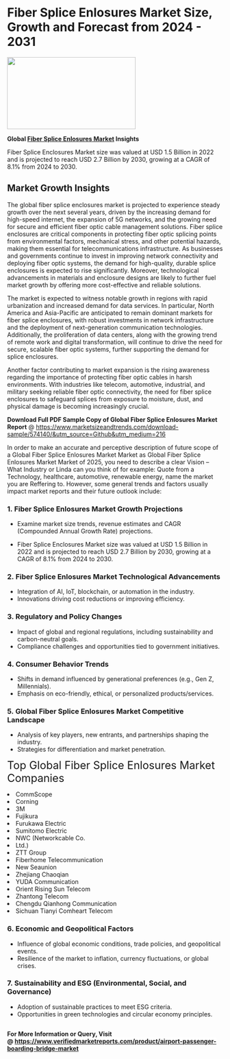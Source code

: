 <H1>Fiber Splice Enlosures Market Size, Growth and Forecast from 2024 - 2031</H1><img class="aligncenter size-medium wp-image-584254" src="https://thirdeyenews.in/wp-content/uploads/2024/09/Global-Market-Research-300x168.jpeg" alt="" width="300" height="168" /><p><strong>Global&nbsp;<a href="https://www.marketsizeandtrends.com/download-sample/574140/&amp;utm_source=Github&utm_medium=216">Fiber Splice Enlosures Market</a> Insights</strong></p><p>Fiber Splice Enclosures Market size was valued at USD 1.5 Billion in 2022 and is projected to reach USD 2.7 Billion by 2030, growing at a CAGR of 8.1% from 2024 to 2030.</p><p><h2>Market Growth Insights</h2> <p>The global fiber splice enclosures market is projected to experience steady growth over the next several years, driven by the increasing demand for high-speed internet, the expansion of 5G networks, and the growing need for secure and efficient fiber optic cable management solutions. Fiber splice enclosures are critical components in protecting fiber optic splicing points from environmental factors, mechanical stress, and other potential hazards, making them essential for telecommunications infrastructure. As businesses and governments continue to invest in improving network connectivity and deploying fiber optic systems, the demand for high-quality, durable splice enclosures is expected to rise significantly. Moreover, technological advancements in materials and enclosure designs are likely to further fuel market growth by offering more cost-effective and reliable solutions.</p> <p><strong></strong></p> <p>The market is expected to witness notable growth in regions with rapid urbanization and increased demand for data services. In particular, North America and Asia-Pacific are anticipated to remain dominant markets for fiber splice enclosures, with robust investments in network infrastructure and the deployment of next-generation communication technologies. Additionally, the proliferation of data centers, along with the growing trend of remote work and digital transformation, will continue to drive the need for secure, scalable fiber optic systems, further supporting the demand for splice enclosures.</p> <p>Another factor contributing to market expansion is the rising awareness regarding the importance of protecting fiber optic cables in harsh environments. With industries like telecom, automotive, industrial, and military seeking reliable fiber optic connectivity, the need for fiber splice enclosures to safeguard splices from exposure to moisture, dust, and physical damage is becoming increasingly crucial.</p> <p></p><p><span class=""><strong>Download Full PDF Sample Copy of Global Fiber Splice Enlosures Market Report</strong> @ <a href="https://www.marketsizeandtrends.com/download-sample/574140/&amp;utm_source=Github&utm_medium=216" target="_blank">https://www.marketsizeandtrends.com/download-sample/574140/&amp;utm_source=Github&utm_medium=216</a></span></p><p>In order to make an accurate and perceptive description of future scope of a Global&nbsp;Fiber Splice Enlosures Market Market as Global&nbsp;Fiber Splice Enlosures Market Market of 2025, you need to describe a clear Vision &ndash; What Industry or Linda can you think of for example: Quote from a Technology, healthcare, automotive, renewable energy, name the market you are Reffering to. However, some general trends and factors usually impact market reports and their future outlook include:</p><h3>1.&nbsp;<strong>Fiber Splice Enlosures Market Growth Projections</strong></h3><ul><li>Examine market size trends, revenue estimates and CAGR (Compounded Annual Growth Rate) projections.</li><li><p>Fiber Splice Enclosures Market size was valued at USD 1.5 Billion in 2022 and is projected to reach USD 2.7 Billion by 2030, growing at a CAGR of 8.1% from 2024 to 2030.</p></li></ul><h3>2.&nbsp;<strong>Fiber Splice Enlosures Market Technological Advancements</strong></h3><ul><li>Integration of AI, IoT, blockchain, or automation in the industry.</li><li>Innovations driving cost reductions or improving efficiency.</li></ul><h3>3.&nbsp;<strong>Regulatory and Policy Changes</strong></h3><ul><li>Impact of global and regional regulations, including sustainability and carbon-neutral goals.</li><li>Compliance challenges and opportunities tied to government initiatives.</li></ul><h3>4.&nbsp;<strong>Consumer Behavior Trends</strong></h3><ul><li>Shifts in demand influenced by generational preferences (e.g., Gen Z, Millennials).</li><li>Emphasis on eco-friendly, ethical, or personalized products/services.</li></ul><h3>5.&nbsp;<strong>Global Fiber Splice Enlosures Market Competitive Landscape</strong></h3><ul><li>Analysis of key players, new entrants, and partnerships shaping the industry.</li><li>Strategies for differentiation and market penetration.</li></ul><p data-pm-slice="1 1 []"><span style="color: inherit; font-family: inherit; font-size: 25px;">Top Global Fiber Splice Enlosures Market Companies</span></p><div class="" data-test-id=""><p><li>CommScope</li><li> Corning</li><li> 3M</li><li> Fujikura</li><li> Furukawa Electric</li><li> Sumitomo Electric</li><li> NWC (Networkcable Co.</li><li> Ltd.)</li><li> ZTT Group</li><li> Fiberhome Telecommunication</li><li> New Seaunion</li><li> Zhejiang Chaoqian</li><li> YUDA Communication</li><li> Orient Rising Sun Telecom</li><li> Zhantong Telecom</li><li> Chengdu Qianhong Communication</li><li> Sichuan Tianyi Comheart Telecom</li></p></div><h3>6.&nbsp;<strong>Economic and Geopolitical Factors</strong></h3><ul><li>Influence of global economic conditions, trade policies, and geopolitical events.</li><li>Resilience of the market to inflation, currency fluctuations, or global crises.</li></ul><h3>7.&nbsp;<strong>Sustainability and ESG (Environmental, Social, and Governance)</strong></h3><ul><li>Adoption of sustainable practices to meet ESG criteria.</li><li>Opportunities in green technologies and circular economy principles.</li></ul><h2><strong style="font-size: 14px;">For More Information or Query, Visit @&nbsp;</strong><a style="background-color: #ffffff; font-size: 14px;" href="https://www.marketsizeandtrends.com/report/fiber-splice-enlosures-market/" target="_blank">https://www.verifiedmarketreports.com/product/airport-passenger-boarding-bridge-market</a></h2>
